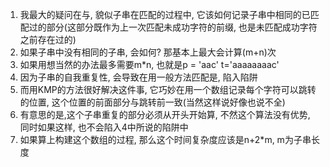 1. 我最大的疑问在与, 貌似子串在匹配的过程中, 它该如何记录子串中相同的已匹配过的部分(这部分既作为上一次匹配未成功字符的前缀, 也是未匹配成功字符之前存在过的)
2. 如果子串中没有相同的子串, 会如何? 那基本上最大会计算(m+n)次
3. 如果用想当然的办法最多需要m*n, 也就是p = 'aac' t='aaaaaaaac'
4. 因为子串的自我重复性, 会导致在用一般方法匹配是, 陷入陷阱
5. 而用KMP的方法很好解决这件事, 它巧妙在用一个数组记录每个字符可以跳转的位置, 这个位置的前面部分与跳转前一致(当然这样说好像也说不全)
6. 有意思的是,这个子串重复的部分必须从开头开始算, 不然这个算法没有优势, 同时如果这样, 也不会陷入4中所说的陷阱中
7. 如果算上构建这个数组的过程, 那么这个时间复杂度应该是n+2*m, m为子串长度